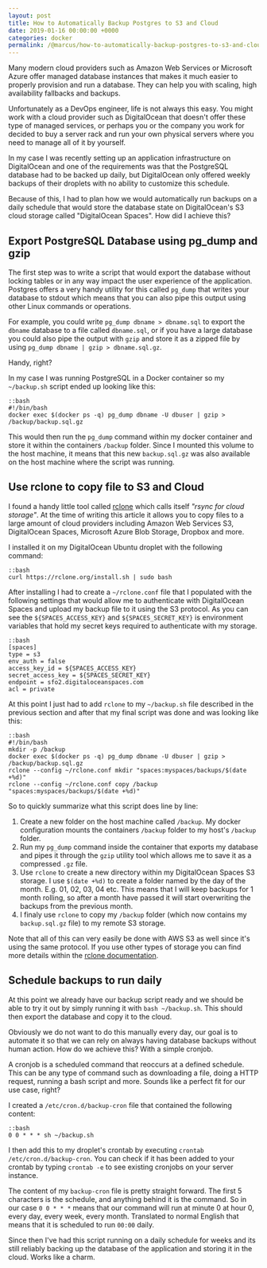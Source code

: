 ```yaml
---
layout: post
title: How to Automatically Backup Postgres to S3 and Cloud
date: 2019-01-16 00:00:00 +0000
categories: docker
permalink: /@marcus/how-to-automatically-backup-postgres-to-s3-and-cloud/
---
```


Many modern cloud providers such as Amazon Web Services or Microsoft Azure offer managed database instances that makes it much easier to properly provision and run a database. They can help you with scaling, high availability fallbacks and backups.

Unfortunately as a DevOps engineer, life is not always this easy. You might work with a  cloud provider such as DigitalOcean that doesn't offer these type of managed services, or perhaps you or the company you work for decided to buy a server rack and run your own physical servers where you need to manage all of it by yourself.

In my case I was recently setting up an application infrastructure on DigitalOcean and one of the requirements was that the PostgreSQL database had to be backed up daily, but DigitalOcean only offered weekly backups of their droplets with no ability to customize this schedule.

Because of this, I had to plan how we would automatically run backups on a daily schedule that would store the database state on DigitalOcean's S3 cloud storage called "DigitalOcean Spaces". How did I achieve this?

## Export PostgreSQL Database using pg_dump and gzip
The first step was to write a script that would export the database without locking tables or in any way impact the user experience of the application. Postgres offers a very handy utility for this called `pg_dump` that writes your database to stdout which means that you can also pipe this output using other Linux commands or operations.

For example, you could write `pg_dump dbname > dbname.sql` to export the `dbname` database to a file called `dbname.sql`, or if you have a large database you could also pipe the output with `gzip` and store it as a zipped file by using `pg_dump dbname | gzip > dbname.sql.gz`.

Handy, right?

In my case I was running PostgreSQL in a Docker container so my `~/backup.sh` script ended up looking like this:

	::bash
	#!/bin/bash
	docker exec $(docker ps -q) pg_dump dbname -U dbuser | gzip > /backup/backup.sql.gz
	
This would then run the `pg_dump` command within my docker container and store it within the containers `/backup` folder. Since I mounted this volume to the host machine, it means that this new `backup.sql.gz` was also available on the host machine where the script was running.

## Use rclone to copy file to S3 and Cloud
I found a handy little tool called [rclone](https://rclone.org/) which calls itself *"rsync for cloud storage"*. At the time of writing this article it allows you to copy files to a large amount of cloud providers including Amazon Web Services S3, DigitalOcean Spaces, Microsoft Azure Blob Storage, Dropbox and more.

I installed it on my DigitalOcean Ubuntu droplet with the following command:

	::bash
	curl https://rclone.org/install.sh | sudo bash
	
After installing I had to create a `~/rclone.conf` file that I populated with the following settings that would allow me to authenticate with DigitalOcean Spaces and upload my backup file to it using the S3 protocol. As you can see the `${SPACES_ACCESS_KEY}` and `${SPACES_SECRET_KEY}` is environment variables that hold my secret keys required to authenticate with my storage.

	::bash
	[spaces]
	type = s3
	env_auth = false
	access_key_id = ${SPACES_ACCESS_KEY}
	secret_access_key = ${SPACES_SECRET_KEY}
	endpoint = sfo2.digitaloceanspaces.com
	acl = private
	
At this point I just had to add `rclone` to my `~/backup.sh` file described in the previous section and after that my final script was done and was looking like this:

	::bash
	#!/bin/bash
	mkdir -p /backup
	docker exec $(docker ps -q) pg_dump dbname -U dbuser | gzip > /backup/backup.sql.gz
	rclone --config ~/rclone.conf mkdir "spaces:myspaces/backups/$(date +%d)"
	rclone --config ~/rclone.conf copy /backup "spaces:myspaces/backups/$(date +%d)"

So to quickly summarize what this script does line by line:

1. Create a new folder on the host machine called `/backup`. My docker configuration mounts the containers `/backup` folder to my host's `/backup` folder. 
2. Run my `pg_dump` command inside the container that exports my database and pipes it through the `gzip` utility tool which allows me to save it as a compressed `.gz` file.
3. Use `rclone` to create a new directory within my DigitalOcean Spaces S3 storage. I use `$(date +%d)` to create a folder named by the day of the month. E.g. 01, 02, 03, 04 etc. This means that I will keep backups for 1 month rolling, so after a month have passed it will start overwriting the backups from the previous month.
4. I finaly use `rclone` to copy my `/backup` folder (which now contains my `backup.sql.gz` file) to my remote S3 storage.

Note that all of this can very easily be done with AWS S3 as well since it's using the same protocol. If you use other types of storage you can find more details within the [rclone documentation](https://rclone.org/).

## Schedule backups to run daily
At this point we already have our backup script ready and we should be able to try it out by simply running it with `bash ~/backup.sh`. This should then export the database and copy it to the cloud. 

Obviously we do not want to do this manually every day, our goal is to automate it so that we can rely on always having database backups without human action. How do we achieve this? With a simple cronjob.

A cronjob is a scheduled command that reoccurs at a defined schedule. This can be any type of command such as downloading a file, doing a HTTP request, running a bash script and more. Sounds like a perfect fit for our use case, right?

I created a `/etc/cron.d/backup-cron` file that contained the following content:

	::bash
	0 0 * * * sh ~/backup.sh

I then add this to my droplet's crontab by executing `crontab /etc/cron.d/backup-cron`. You can check if it has been added to your crontab by typing `crontab -e` to see existing cronjobs on your server instance.

The content of my `backup-cron` file is pretty straight forward. The first 5 characters is the schedule, and anything behind it is the command. So in our case `0 0 * * *` means that our command will run at minute 0 at hour 0, every day, every week, every month. Translated to normal English that means that it is scheduled to run `00:00` daily.

Since then I've had this script running on a daily schedule for weeks and its still reliably backing up the database of the application and storing it in the cloud. Works like a charm.
